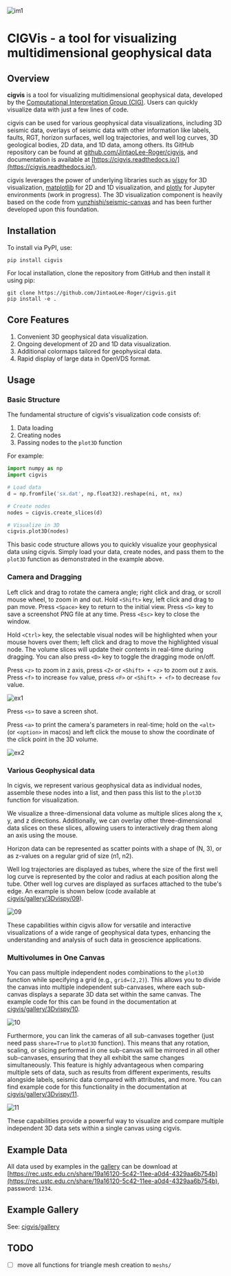 ![im1](https://raw.githubusercontent.com/JintaoLee-Roger/images/main/cigvis/more_demos/070.png)

# CIGVis - a tool for visualizing multidimensional geophysical data

## Overview

**cigvis** is a tool for visualizing multidimensional geophysical data, developed by the [Computational Interpretation Group (CIG)](https://cig.ustc.edu.cn/main.htm). Users can quickly visualize data with just a few lines of code.

cigvis can be used for various geophysical data visualizations, including 3D seismic data, overlays of seismic data with other information like labels, faults, RGT, horizon surfaces, well log trajectories, and well log curves, 3D geological bodies, 2D data, and 1D data, among others. Its GitHub repository can be found at [github.com/JintaoLee-Roger/cigvis](https://github.com/JintaoLee-Roger/cigvis), and documentation is available at [https://cigvis.readthedocs.io/](https://cigvis.readthedocs.io/).

cigvis leverages the power of underlying libraries such as [vispy](https://github.com/vispy/vispy) for 3D visualization, [matplotlib](https://matplotlib.org/) for 2D and 1D visualization, and [plotly](https://plotly.com/) for Jupyter environments (work in progress). The 3D visualization component is heavily based on the code from [yunzhishi/seismic-canvas](https://github.com/yunzhishi/seismic-canvas) and has been further developed upon this foundation.

## Installation

To install via PyPI, use:
```shell
pip install cigvis
```

For local installation, clone the repository from GitHub and then install it using pip:
```shell
git clone https://github.com/JintaoLee-Roger/cigvis.git
pip install -e .
```

## Core Features

1. Convenient 3D geophysical data visualization.
2. Ongoing development of 2D and 1D data visualization.
3. Additional colormaps tailored for geophysical data.
4. Rapid display of large data in OpenVDS format.


## Usage

### Basic Structure

The fundamental structure of cigvis's visualization code consists of:
1. Data loading
2. Creating nodes
3. Passing nodes to the `plot3D` function

For example:
```python
import numpy as np
import cigvis

# Load data
d = np.fromfile('sx.dat', np.float32).reshape(ni, nt, nx)

# Create nodes
nodes = cigvis.create_slices(d)

# Visualize in 3D
cigvis.plot3D(nodes)
```

This basic code structure allows you to quickly visualize your geophysical data using cigvis. Simply load your data, create nodes, and pass them to the `plot3D` function as demonstrated in the example above.

### Camera and Dragging

Left click and drag to rotate the camera angle; right click and drag, or scroll mouse wheel, to zoom in and out. Hold `<Shift>` key, left click and drag to pan move. Press `<Space>` key to return to the initial view. Press `<S>` key to save a screenshot PNG file at any time. Press `<Esc>` key to close the window.

Hold `<Ctrl>` key, the selectable visual nodes will be highlighted when your mouse hovers over them; left click and drag to move the highlighted visual node. The volume slices will update their contents in real-time during dragging. You can also press `<D>` key to toggle the dragging mode on/off.

Press `<z>` to zoom in z axis, press `<Z>` or `<Shift> + <z>` to zoom out z axis. 
Press `<f>` to increase `fov` value, press `<F>` or `<Shift> + <f>` to decrease `fov` value.

![ex1](https://raw.githubusercontent.com/JintaoLee-Roger/images/main/cigvis/ex.gif)

Press `<s>` to save a screen shot.

Press `<a>` to print the camera's parameters in real-time; hold on 
the `<alt>` (or `<option>` in macos) and left click the mouse to 
show the coordinate of the click point in the 3D volume.

![ex2](https://raw.githubusercontent.com/JintaoLee-Roger/images/main/cigvis/ex2.gif)


### Various Geophysical data

In cigvis, we represent various geophysical data as individual nodes, assemble these nodes into a list, and then pass this list to the `plot3D` function for visualization.

We visualize a three-dimensional data volume as multiple slices along the x, y, and z directions. Additionally, we can overlay other three-dimensional data slices on these slices, allowing users to interactively drag them along an axis using the mouse.

Horizon data can be represented as scatter points with a shape of (N, 3), or as z-values on a regular grid of size (n1, n2).

Well log trajectories are displayed as tubes, where the size of the first well log curve is represented by the color and radius at each position along the tube. Other well log curves are displayed as surfaces attached to the tube's edge. An example is shown below (code available at [cigvis/gallery/3Dvispy/09](https://cigvis.readthedocs.io/en/latest/gallery/3Dvispy/09-slice_surf_body_logs.html#sphx-glr-gallery-3dvispy-09-slice-surf-body-logs-py)).

![09](https://raw.githubusercontent.com/JintaoLee-Roger/images/main/cigvis/3Dvispy/09.png)

These capabilities within cigvis allow for versatile and interactive visualizations of a wide range of geophysical data types, enhancing the understanding and analysis of such data in geoscience applications.


### Multivolumes in One Canvas

You can pass multiple independent nodes combinations to the `plot3D` function while specifying a grid (e.g., `grid=(2,2)`). This allows you to divide the canvas into multiple independent sub-canvases, where each sub-canvas displays a separate 3D data set within the same canvas. The example code for this can be found in the documentation at [cigvis/gallery/3Dvispy/10](https://cigvis.readthedocs.io/en/latest/gallery/3Dvispy/10-multi_canvas.html#sphx-glr-gallery-3dvispy-10-multi-canvas-py).

![10](https://raw.githubusercontent.com/JintaoLee-Roger/images/main/cigvis/3Dvispy/10.gif)

Furthermore, you can link the cameras of all sub-canvases together (just need pass `share=True` to `plot3D` function). This means that any rotation, scaling, or slicing performed in one sub-canvas will be mirrored in all other sub-canvases, ensuring that they all exhibit the same changes simultaneously. This feature is highly advantageous when comparing multiple sets of data, such as results from different experiments, results alongside labels, seismic data compared with attributes, and more. 
You can find example code for this functionality in the documentation at [cigvis/gallery/3Dvispy/11](https://cigvis.readthedocs.io/en/latest/gallery/3Dvispy/11-share_cameras.html#sphx-glr-gallery-3dvispy-11-share-cameras-py).

![11](https://raw.githubusercontent.com/JintaoLee-Roger/images/main/cigvis/3Dvispy/11.gif)

These capabilities provide a powerful way to visualize and compare multiple independent 3D data sets within a single canvas using cigvis.


## Example Data

All data used by examples in the [gallery](https://cigvis.readthedocs.io/gallery) can be download at [https://rec.ustc.edu.cn/share/19a16120-5c42-11ee-a0d4-4329aa6b754b](https://rec.ustc.edu.cn/share/19a16120-5c42-11ee-a0d4-4329aa6b754b), password: `1234`.


## Example Gallery

See: [cigvis/gallery](https://cigvis.readthedocs.io/en/latest/gallery/index.html)

## TODO

- [ ] move all functions for triangle mesh creation to `meshs/`


